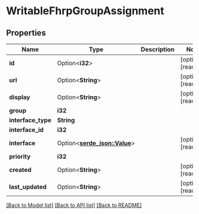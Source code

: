 # WritableFhrpGroupAssignment

## Properties

Name | Type | Description | Notes
------------ | ------------- | ------------- | -------------
**id** | Option<**i32**> |  | [optional][readonly]
**url** | Option<**String**> |  | [optional][readonly]
**display** | Option<**String**> |  | [optional][readonly]
**group** | **i32** |  | 
**interface_type** | **String** |  | 
**interface_id** | **i32** |  | 
**interface** | Option<[**serde_json::Value**](.md)> |  | [optional][readonly]
**priority** | **i32** |  | 
**created** | Option<**String**> |  | [optional][readonly]
**last_updated** | Option<**String**> |  | [optional][readonly]

[[Back to Model list]](../README.md#documentation-for-models) [[Back to API list]](../README.md#documentation-for-api-endpoints) [[Back to README]](../README.md)


